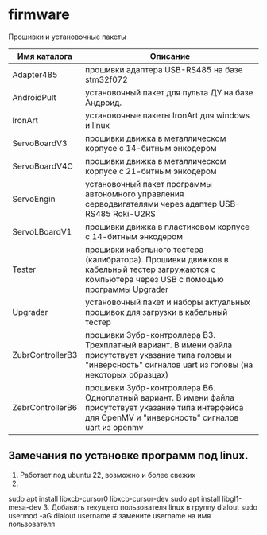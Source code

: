 # firmware
Прошивки и установочные пакеты

|Имя каталога  |Описание              |
|--------------|----------------------|
|Adapter485    |прошивки адаптера USB-RS485 на базе stm32f072 |
|AndroidPult   |установочный пакет для пульта ДУ на базе Андроид. |
|IronArt       |установочные пакеты IronArt для windows и linux |
|ServoBoardV3  |прошивки движка в металлическом корпусе с 14-битным энкодером |
|ServoBoardV4C |прошивки движка в металлическом корпусе с 21-битным энкодером |
|ServoEngin    |установочный пакет программы автономного управления серводвигателями через адаптер USB-RS485 Roki-U2RS |
|ServoLBoardV1 |прошивки движка в пластиковом корпусе с 14-битным энкодером |
|Tester        |прошивки кабельного тестера (калибратора). Прошивки движков в кабельный тестер загружаются с компьютера через USB с помощью программы Upgrader |
|Upgrader      |установочный пакет и наборы актуальных прошивок для загрузки в кабельный тестер |
|ZubrControllerB3 |прошивки Зубр-контроллера B3. Трехплатный вариант. В имени файла присутствует указание типа головы и "инверсность" сигналов uart из головы (на некоторых образцах) |
|ZebrControllerB6 |прошивки Зубр-контроллера B6. Одноплатный вариант. В имени файла присутствует указание типа интерфейса для OpenMV и "инверсность" сигналов uart из openmv |

## Замечания по установке программ под linux.
1. Работает под ubuntu 22, возможно и более свежих
2.
sudo apt install libxcb-cursor0 libxcb-cursor-dev
sudo apt install libgl1-mesa-dev
3. Добавить текущего пользователя linux в группу dialout
sudo usermod -aG dialout username  # замените username на имя пользователя
